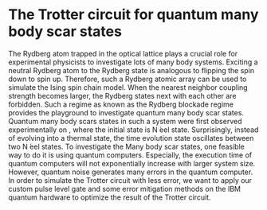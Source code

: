 # The Trotter circuit for quantum many body scar states

The Rydberg atom trapped in the optical lattice plays a crucial role for experimental physicists to investigate lots of many  body  systems. Exciting a neutral  Rydberg  atom  to  the  Rydberg  state  is  analogous to flipping the spin down to spin up. Therefore, such a Rydberg atomic array can be used to simulate the  Ising  spin  chain model. When the nearest neighbor coupling strength becomes  larger, the  Rydberg  states  next  with  each  other are forbidden.  Such a regime as known as the Rydberg blockade regime provides the playground to investigate quantum  many  body  scar  states. Quantum many body scars states in such a system were first observed experimentally on , where the initial state is N ́eel state.  Surprisingly, instead of evolving  into  a  thermal  state,  the  time  evolution  state oscillates between two N ́eel states. To investigate the Many body scar states, one feasible way to do it is using quantum computers. Especially, the execution time of quantum computers will not exponentially increase with larger system size. However, quantum noise generates many errors in the quantum computer. In order to simulate the Trotter circuit with less error, we want to apply our custom pulse level gate and some error mitigation methods on the IBM quantum hardware to optimize the result of the Trotter circuit.  
